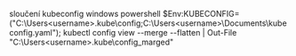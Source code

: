 sloučení kubeconfig windows powershell
$Env:KUBECONFIG=("C:\Users\<username>\.kube\config;C:\Users\<username>\Documents\kubeconfig.yaml"); kubectl config view --merge --flatten | Out-File "C:\Users\<username>\.kube\config_marged"

